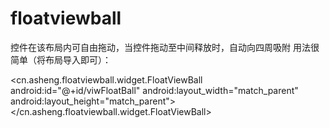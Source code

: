 # floatviewball
控件在该布局内可自由拖动，当控件拖动至中间释放时，自动向四周吸附
用法很简单（将布局导入即可）：


 <cn.asheng.floatviewball.widget.FloatViewBall
        android:id="@+id/viwFloatBall"
        android:layout_width="match_parent"
        android:layout_height="match_parent">
        <ImageView
            android:scaleType="fitXY"
            android:layout_marginTop="300dp"
            android:id="@+id/ivBall"
            android:layout_width="70dp"
            android:layout_height="70dp"
            android:layout_alignParentRight="true"
            android:src="@drawable/ic_launcher"
            android:visibility="gone" />
    </cn.asheng.floatviewball.widget.FloatViewBall>
    
